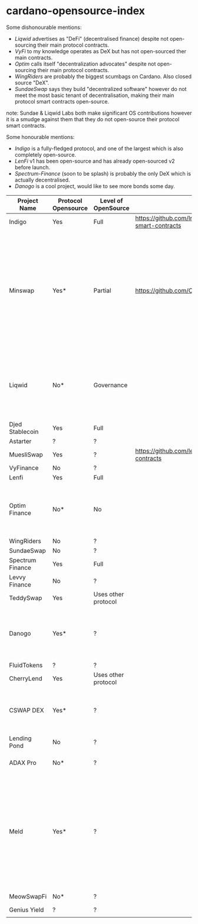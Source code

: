 # cardano-opensource-index

Some dishonourable mentions:
- *Liqwid* advertises as "DeFi" (decentralised finance) despite not open-sourcing their main protocol contracts.
- *VyFi* to my knowledge operates as DeX but has not open-sourced ther main contracts. 
- *Optim* calls itself "decentralization advocates" despite not open-sourcing their main protocol contracts.
- *WingRiders* are probably the biggest scumbags on Cardano. Also closed source "DeX".
- *SundaeSwap* says they build "decentralized software" however do not meet the most basic tenant of decentralisation, making their main protocol smart contracts open-source.

note: Sundae & Liqwid Labs both make significant OS contributions however it is a smudge against them that they do not open-source their protocol smart contracts.

Some honourable mentions:
- *Indigo* is a fully-fledged protocol, and one of the largest which is also completely open-source.
- *LenFi* v1 has been open-source and has already open-sourced v2 before launch.
- *Spectrum-Finance* (soon to be splash) is probably the only DeX which is actually decentralised.
- *Danogo* is a cool project, would like to see more bonds some day.

| Project Name       | Protocol Opensource | Level of OpenSource | Link  | *  |
|--------------------|---------------------|---------------------|---|---|
| Indigo             | Yes                 | Full                | https://github.com/IndigoProtocol/indigo-smart-contracts  |   |
| Minswap            | Yes*                  | Partial                 | https://github.com/CatspersCoffee/contracts  | V1 source is available, however when Wingriders found a vulnerability they were allegedly blackmailed and closed their source. Most recent, corrected contracts I can not find.  |
| Liqwid             | No*                  | Governance          |   | *Liqwid has opensourced various other components but have not opensourced their main smart contracts.  |
| Djed Stablecoin    | Yes                 | Full                |   |   |
| Astarter           | ?                   | ?                   |   |   |
| MuesliSwap         | Yes                   | ?                   |  https://github.com/lenfiLabs/lenfi-smart-contracts |   |
| VyFinance          | No                   | ?                   |   |   |
| Lenfi              | Yes                 | Full                |   |   |
| Optim Finance      | No*                   | No                   |   | *their team in principle support OS but can't OS right now for whatever reasons  |
| WingRiders         | No                   | ?                   |   |   |
| SundaeSwap         | No                   | ?                   |   |   |
| Spectrum Finance   | Yes                 | Full                |   |   |
| Levvy Finance      | No                   | ?                   |   |   |
| TeddySwap          | Yes                 | Uses other protocol |   |   |
| Danogo             | Yes*                   | ?                   |   | * ironic that an optim-derived product is opensource but optim isn't  |
| FluidTokens        | ?                   | ?                   |   |   |
| CherryLend         | Yes                 | Uses other protocol |   |   |
| CSWAP DEX          | Yes*                   | ?                   |   | * Supposedly opensource but I cannot find the repository  |
| Lending Pond       | No                   | ?                   |   |   |
| ADAX Pro           | No*                   | ?                   |   |  *project is seemingly dead |
| Meld               | Yes*                   | ?                   |   |  *opensource in spite of not being deployed. They might not have a commitment to Cardano but they have done better than every closed source project on this list.  |
| MeowSwapFi         | No*                   | ?                   |   | *Seemingly dead  |
| Genius Yield       | ?                   | ?                   |   |   |
|                    |                     |                     |   |   |
